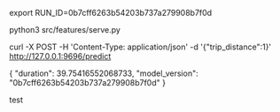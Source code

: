 export RUN_ID=0b7cff6263b54203b737a279908b7f0d

python3 src/features/serve.py

curl -X POST -H 'Content-Type: application/json' -d '{"trip_distance":1}'  http://127.0.0.1:9696/predict 

{
  "duration": 39.75416552068733,
  "model_version": "0b7cff6263b54203b737a279908b7f0d"
}

test
